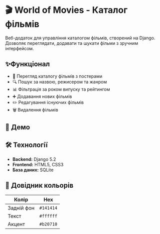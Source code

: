 # 🎬 World of Movies - Каталог фільмів
Веб-додаток для управління каталогом фільмів, створений на Django. Дозволяє переглядати, додавати та шукати фільми з зручним інтерфейсом.
## ✨Функціонал
- 🎥 Перегляд каталогу фільмів з постерами
- 🔍 Пошук за назвою, режисером та жанром
- 📊 Фільтрація за роком випуску та рейтингом
- ➕ Додавання нових фільмів
- ✏️ Редагування існуючих фільмів
- 🗑️ Видалення фільмів
## 🚀 Демо

## 🛠 Технології
- **Backend:** Django 5.2
- **Frontend:** HTML5, CSS3
- **База даних:** SQLite
## 🎨 Довідник кольорів

| Колір             | Hex                                                                |
| ----------------- | ------------------------------------------------------------------ |
| Задній фон        | `#141414` |
| Текст             | `#ffffff` |
| Акцент            | `#b20710` |
